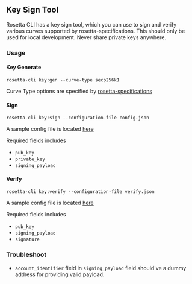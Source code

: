 ## Key Sign Tool

Rosetta CLI has a key sign tool, which you can use to sign and verify various curves supported
by rosetta-specifications. This should only be used for local development. Never share private keys anywhere.

### Usage
#### Key Generate
```
rosetta-cli key:gen --curve-type secp256k1
```
Curve Type options are specified by [rosetta-specifications](https://github.com/coinbase/rosetta-specifications/blob/master/models/CurveType.yaml)
#### Sign
```
rosetta-cli key:sign --configuration-file config.json
```

A sample config file is located [here](../examples/configuration/sign.json)

Required fields includes
- `pub_key`
- `private_key`
- `signing_payload`


#### Verify
```
rosetta-cli key:verify --configuration-file verify.json
```
A sample config file is located [here](../examples/configuration/verify.json)

Required fields includes
- `pub_key`
- `signing_payload`
- `signature`

### Troubleshoot
- `account_identifier` field in `signing_payload` field should've a dummy address for providing valid payload.